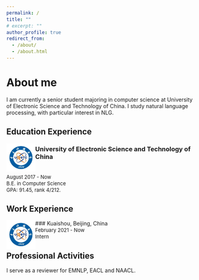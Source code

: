 ```yaml
---
permalink: /
title: ""
# excerpt: ""
author_profile: true
redirect_from: 
  - /about/
  - /about.html
---
```

# About me
I am currently a senior student majoring in computer science at University of Electronic Science and Technology of China. I study natural language processing, with particular interest in NLG.



## Education Experience

<img align="left" src="images/uestc.jpg" width="15%" height="15%">
<!-- <img align="left" src="https://inmessionantejr.github.io/images/uestc.jpg" width="20%" height="20%"> -->

<!-- ### University of Electronic Science and Technology of China -->
### University of Electronic Science and Technology of China
<font style="line-height:0.5;">
<font size=2><br/>August 2017 - Now </font>
<font size=2><br/>B.E. in Computer Science </font>
<font size=2><br/>GPA: 91.45, rank 4/212. </font>
</font>


## Work Experience
<img align="left" src="images/uestc.jpg" width="15%" height="15%">
### Kuaishou, Beijing, China
<font style="line-height:0.5;">
<font size=2><br/>February 2021 - Now </font>
<font size=2><br/>Intern </font>
</font>


## Professional Activities
I serve as a reviewer for EMNLP, EACL and NAACL.

<!-- ## Honors & Awards -->

